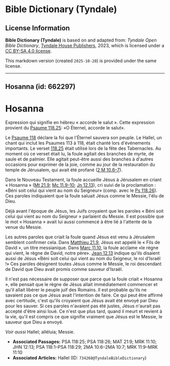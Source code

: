 # Bible Dictionary (Tyndale)

## License Information

**Bible Dictionary (Tyndale)** is based on and adapted from: _Tyndale Open Bible Dictionary_, [Tyndale House Publishers](https://tyndaleopenresources.com/), 2023, which is licensed under a [CC BY-SA 4.0 license](https://creativecommons.org/licenses/by-sa/4.0/legalcode.en).

This markdown version (created `2025-10-20`) is provided under the same license.



--------------------------------

## Hosanna (id: 662297)

Hosanna
=======

Expression qui signifie en hébreu « accorde le salut ». Cette expression provient du [Psaume 118\.25](https://ref.ly/Ps118:25): «O Éternel, accorde le salut».

Le [Psaume 118](https://ref.ly/Ps118:1-Ps118:29) déclare la foi que l'Éternel sauvera son peuple. Le Hallel, un chant qui inclut les Psaumes 113 à 118, était chanté lors d'événements importants. Le verset [118\.25](https://ref.ly/Ps118:25) était utilisé lors de la fête des Tabernacles. Au moment où ce verset était lu, la foule agitait des branches de myrte, de saule et de palmier. Elle agitait peut\-être aussi des branches à d'autres occasions pour exprimer de la joie, comme au jour de la restauration du temple de Jérusalem, qui avait été profané ([2 M 10\.6–7](https://ref.ly/2Macc10:6-2Macc10:7)).

Dans le Nouveau Testament, la foule accueille Jésus à Jérusalem en criant « Hosanna » ([Mt 21\.9](https://ref.ly/Matt21:9); [Mc 11\.9–10](https://ref.ly/Mark11:9-Mark11:10); [Jn 12\.13](https://ref.ly/John12:13)), cri suivi de la proclamation : «Béni soit celui qui vient au nom du Seigneur» (comp. avec le [Ps 118\.26](https://ref.ly/Ps118:26)). Ces paroles indiquaient que la foule saluait Jésus comme le Messie, l'élu de Dieu. 

Déjà avant l'époque de Jésus, les Juifs croyaient que les paroles « Béni soit celui qui vient au nom du Seigneur » parlaient du Messie. Il est possible que le mot « Hosanna » avait lui aussi commencé à être lié à l'attente de la venue du Messie. 

Les autres paroles que criait la foule quand Jésus est venu à Jérusalem semblent confirmer cela. Dans [Matthieu 21\.9](https://ref.ly/Matt21:9), Jésus est appelé le « Fils de David », un titre messianique. Dans [Marc 11\.10](https://ref.ly/Mark11:10), la foule acclame «le règne qui vient, le règne de David, notre père». [Jean 12\.13](https://ref.ly/John12:13) indique qu'ils disaient aussi de Jésus «Béni soit celui qui vient au nom du Seigneur, le roi d’Israël !» Ces paroles désignent toutes Jésus comme le Messie, le roi descendant de David que Dieu avait promis comme sauveur d'Israël.

Il n'est pas nécessaire de supposer que parce que la foule criait « Hosanna », elle pensait que le règne de Jésus allait immédiatement commencer et qu'il allait libérer le peuple juif des Romains. Il est probable qu'ils ne savaient pas ce que Jésus avait l'intention de faire. Ce qui peut être affirmé avec certitude, c'est qu'ils croyaient que Jésus avait été envoyé par Dieu pour les sauver. Si ces paroles n'avaient pas été justes, Jésus n'aurait pas accepté d'être ainsi loué. Ce n'est que plus tard, quand il meurt et revient à la vie, qu'il est compris ce que signifie vraiment que Jésus est le Messie, le sauveur que Dieu a envoyé.

*Voir aussi* Hallel; alléluia; Messie.

* **Associated Passages:** PSA 118:25; PSA 118:26; MAT 21:9; MRK 11:10; JHN 12:13; PSA 118:1–PSA 118:29; 2MA 10:6–2MA 10:7; MRK 11:9–MRK 11:10
* **Associated Articles:** Hallel (ID: `734268@TyndaleBibleDictionary`)

